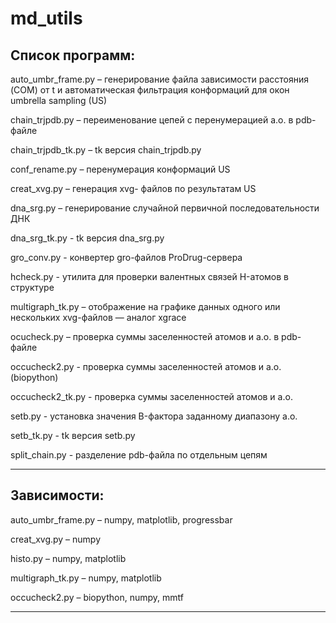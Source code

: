 # md_utils
## Список программ:

auto_umbr_frame.py – генерирование файла зависимости расстояния (COM) от
 t и автоматическая фильтрация конформаций для окон umbrella sampling (US)

chain_trjpdb.py – переименование цепей с перенумерацией а.о. в pdb-файле

chain_trjpdb_tk.py – tk версия chain_trjpdb.py

conf_rename.py – перенумерация конформаций US

creat_xvg.py – генерация xvg- файлов по результатам US

dna_srg.py – генерирование случайной первичной последовательности ДНК

dna_srg_tk.py - tk версия dna_srg.py

gro_conv.py - конвертер gro-файлов ProDrug-сервера

hcheck.py - утилита для проверки валентных связей H-атомов в структуре

multigraph_tk.py – отображение на графике данных одного или нескольких
xvg-файлов — аналог xgrace

ocucheck.py – проверка суммы заселенностей атомов и а.о. в pdb-файле

occucheck2.py - проверка суммы заселенностей атомов и а.о. (biopython)

occucheck2_tk.py - проверка суммы заселенностей атомов и а.о.

setb.py  - установка значения B-фактора заданному диапазону а.о.

setb_tk.py - tk версия  setb.py

split_chain.py - разделение pdb-файла по отдельным цепям

________________________________________________________________________
## Зависимости:

auto_umbr_frame.py – numpy, matplotlib, progressbar

creat_xvg.py – numpy

histo.py – numpy, matplotlib

multigraph_tk.py – numpy, matplotlib

occucheck2.py – biopython, numpy, mmtf

________________________________________________________________________
